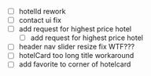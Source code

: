 - [ ] hotelId rework
- [ ] contact ui fix
- [ ] add request for highest price hotel
  - [ ] add request for highest price hotel
- [ ] header nav slider resize fix WTF???
- [ ] hotelCard too long title workaround
- [ ] add favorite to corner of hotelcard
